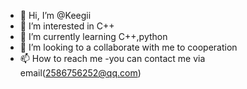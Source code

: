 - 👋 Hi, I’m @Keegii
- 👀 I’m interested in C++
- 🌱 I’m currently learning C++,python
- 💞️ I’m looking to a collaborate with me to cooperation
- 📫 How to reach me -you can contact me via email(2586756252@qq.com)

